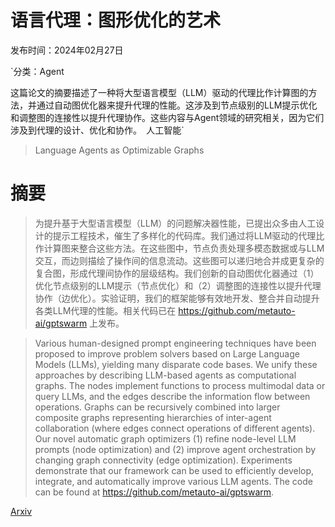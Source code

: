 # 语言代理：图形优化的艺术

发布时间：2024年02月27日

`分类：Agent

这篇论文的摘要描述了一种将大型语言模型（LLM）驱动的代理比作计算图的方法，并通过自动图优化器来提升代理的性能。这涉及到节点级别的LLM提示优化和调整图的连接性以提升代理协作。这些内容与Agent领域的研究相关，因为它们涉及到代理的设计、优化和协作。` `人工智能`

> Language Agents as Optimizable Graphs

# 摘要

> 为提升基于大型语言模型（LLM）的问题解决器性能，已提出众多由人工设计的提示工程技术，催生了多样化的代码库。我们通过将LLM驱动的代理比作计算图来整合这些方法。在这些图中，节点负责处理多模态数据或与LLM交互，而边则描绘了操作间的信息流动。这些图可以递归地合并成更复杂的复合图，形成代理间协作的层级结构。我们创新的自动图优化器通过（1）优化节点级别的LLM提示（节点优化）和（2）调整图的连接性以提升代理协作（边优化）。实验证明，我们的框架能够有效地开发、整合并自动提升各类LLM代理的性能。相关代码已在 https://github.com/metauto-ai/gptswarm 上发布。

> Various human-designed prompt engineering techniques have been proposed to improve problem solvers based on Large Language Models (LLMs), yielding many disparate code bases. We unify these approaches by describing LLM-based agents as computational graphs. The nodes implement functions to process multimodal data or query LLMs, and the edges describe the information flow between operations. Graphs can be recursively combined into larger composite graphs representing hierarchies of inter-agent collaboration (where edges connect operations of different agents). Our novel automatic graph optimizers (1) refine node-level LLM prompts (node optimization) and (2) improve agent orchestration by changing graph connectivity (edge optimization). Experiments demonstrate that our framework can be used to efficiently develop, integrate, and automatically improve various LLM agents. The code can be found at https://github.com/metauto-ai/gptswarm.

[Arxiv](https://arxiv.org/abs/2402.16823)